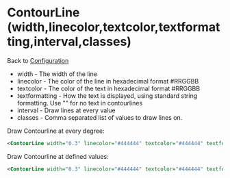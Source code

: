 ContourLine (width,linecolor,textcolor,textformatting,interval,classes)
=======================================================================

Back to [Configuration](./Configuration.md)

-   width - The width of the line
-   linecolor - The color of the line in hexadecimal format #RRGGBB
-   textcolor - The color of the text in hexadecimal format #RRGGBB
-   textformatting - How the text is displayed, using standard string
    formatting. Use "" for no text in contourlines
-   interval - Draw lines at every <n> value
-   classes - Comma separated list of values to draw lines on.

Draw Contourline at every degree:

```xml
<ContourLine width="0.3" linecolor="#444444" textcolor="#444444" textformatting="%2.0f" interval="1"/>
```

Draw Contourline at defined values:

```xml
<ContourLine width="0.3" linecolor="#444444" textcolor="#444444" textformatting="%2.0f" classes="10,25,50,100,150"/>
```
